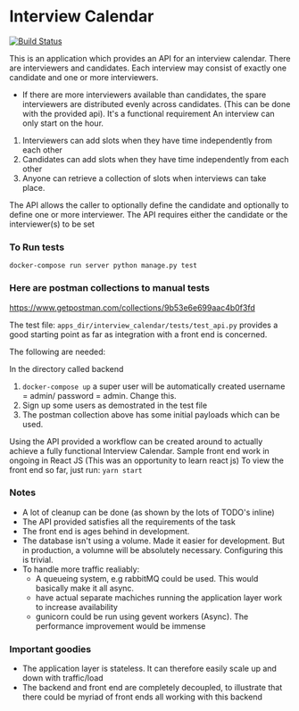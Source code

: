 # Interview Calendar

[![Build Status](https://travis-ci.org/Telewa/InterviewCalendar.svg?branch=master)](https://travis-ci.org/Telewa/InterviewCalendar)

This is an application which provides an API for an interview calendar.
There are interviewers and candidates. Each interview may consist of exactly one candidate and one or more interviewers.
* If there are more interviewers available than candidates, the spare interviewers are distributed evenly across candidates. (This can be done with the provided api). It's a functional requirement
An interview can only start on the hour.
1. Interviewers can add slots when they have time independently from each other
2. Candidates can add slots when they have time independently from each other
3. Anyone can retrieve a collection of slots when interviews can take place. 

The API
allows the caller to optionally define the candidate and optionally to define one or more interviewer. The API requires either the candidate or the interviewer(s) to be set

### To Run tests
```docker-compose run server python manage.py test```

### Here are postman collections to manual tests
https://www.getpostman.com/collections/9b53e6e699aac4b0f3fd

The test file:
```apps_dir/interview_calendar/tests/test_api.py```
provides a good starting point as far as integration with a front end is concerned.

The following are needed:

In the directory called backend
1. ```docker-compose up``` a super user will be automatically created username = admin/ password = admin. Change this.
2. Sign up some users as demostrated in the test file
3. The postman collection above has some initial payloads which can be used.

Using the API provided a workflow can be created around to actually achieve a fully functional Interview Calendar.
Sample front end work in ongoing in React JS (This was an opportunity to learn react js)
 To view the front end so far, just run: ```yarn start```
 
### Notes
- A lot of cleanup can be done (as shown by the lots of TODO's inline)
- The API provided satisfies all the requirements of the task
- The front end is ages behind in development.
- The database isn't using a volume. Made it easier for development. But in production, a volumne will be absolutely necessary. Configuring this is trivial.
- To handle more traffic realiably:
	- A queueing system, e.g rabbitMQ could be used. This would basically make it all async.
	- have actual separate machiches running the application layer work to increase availability
	- gunicorn could be run using gevent workers (Async). The performance improvement would be immense


### Important goodies
- The application layer is stateless. It can therefore easily scale up and down with traffic/load
- The backend and front end are completely decoupled, to illustrate that there could be myriad of front ends all working with this backend
